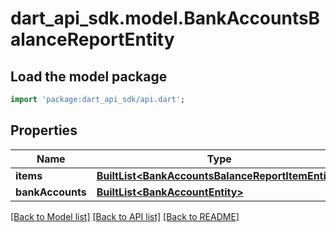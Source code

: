 # dart_api_sdk.model.BankAccountsBalanceReportEntity

## Load the model package
```dart
import 'package:dart_api_sdk/api.dart';
```

## Properties
Name | Type | Description | Notes
------------ | ------------- | ------------- | -------------
**items** | [**BuiltList&lt;BankAccountsBalanceReportItemEntity&gt;**](BankAccountsBalanceReportItemEntity.md) |  | 
**bankAccounts** | [**BuiltList&lt;BankAccountEntity&gt;**](BankAccountEntity.md) |  | 

[[Back to Model list]](../README.md#documentation-for-models) [[Back to API list]](../README.md#documentation-for-api-endpoints) [[Back to README]](../README.md)


